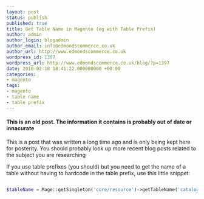 ```yaml
---
layout: post
status: publish
published: true
title: Get Table Name in Magento (eg with Table Prefix)
author: admin
author_login: blogadmin
author_email: info@edmondscommerce.co.uk
author_url: http://www.edmondscommerce.co.uk
wordpress_id: 1397
wordpress_url: http://www.edmondscommerce.co.uk/blog/?p=1397
date: 2010-02-18 18:41:22.000000000 +00:00
categories:
- magento
tags:
- magento
- table name
- table prefix
---
```

<div class="oldpost"><h4>This is an old post. The information it contains is probably out of date or innacurate</h4>
<p>
This is a post that was written a long time ago and is only being kept here for posterity.
You should probably look up more recent blog posts related to the subject you are researching
</p>
</div>
If you use table prefixes (you should) but you need to get the name of a table without having to hardcode in the table prefix, use this little snippet:

```php

$tableName = Mage::getSingleton('core/resource')->getTableName('catalog_product_option');

```
